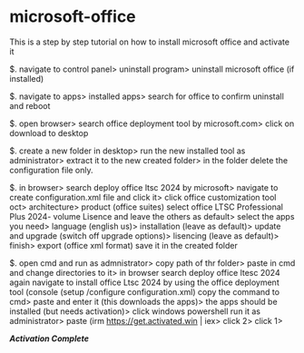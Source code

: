 # microsoft-office
This is a step by step tutorial on how to install microsoft office  and activate it

$. navigate to control panel> uninstall program> uninstall microsoft office (if installed)

$. navigate to apps> installed apps> search for office to confirm uninstall and reboot

$. open browser> search office deployment tool by microsoft.com> click on download to desktop

$. create a new folder in desktop> run the new installed tool as administrator> extract it to the new created folder> in the folder delete the configuration file only.

$. in browser> search deploy office ltsc 2024 by microsoft> navigate to create configuration.xml file and click it> click office customization tool oct> architecture> product (office suites) select office LTSC Professional Plus 2024- volume Lisence and leave the others as default> select the apps you  need> language (english us)> installation (leave as default)> update and upgrade (switch off upgrade options)> lisencing (leave as default)> finish> export (office xml format) save it in the created folder

$. open cmd and run as admnistrator> copy path of thr folder> paste in cmd and change directories to it> in browser search deploy office ltesc 2024 again navigate to install office Ltsc 2024 by using the office deployment tool (console (setup /configure configuration.xml) copy the command to cmd> paste and enter it (this downloads the apps)> the apps should be installed (but needs activation)> click windows powershell run it as administrator> paste (irm https://get.activated.win | iex> click 2> click 1>

***Activation Complete***
